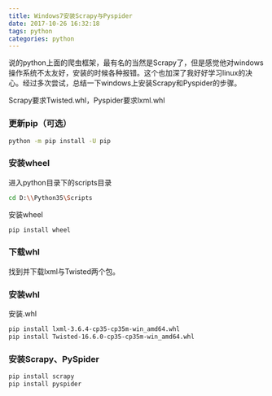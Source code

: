 ```yaml
---
title: Windows7安装Scrapy与Pyspider
date: 2017-10-26 16:32:18
tags: python
categories: python
---
```


说的python上面的爬虫框架，最有名的当然是Scrapy了，但是感觉他对windows操作系统不太友好，安装的时候各种报错。这个也加深了我好好学习linux的决心。经过多次尝试，总结一下windows上安装Scrapy和Pyspider的步骤。

Scrapy要求Twisted.whl，Pyspider要求lxml.whl

### 更新pip（可选）
``` bash
python -m pip install -U pip
```
### 安装wheel
进入python目录下的scripts目录
``` bash
cd D:\\Python35\Scripts
```
安装wheel
``` bash
pip install wheel
```

### 下载whl
找到并下载lxml与Twisted两个包。

### 安装whl
安装.whl
``` bash
pip install lxml-3.6.4-cp35-cp35m-win_amd64.whl
pip install Twisted-16.6.0-cp35-cp35m-win_amd64.whl
```

### 安装Scrapy、PySpider
``` bash
pip install scrapy
pip install pyspider
```